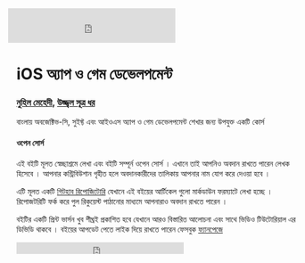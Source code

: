 <iframe src="https://www.facebook.com/plugins/likebox.php?href=https%3A%2F%2Fwww.facebook.com%2Fhowtocode.com.bd&amp;width&amp;height=62&amp;colorscheme=light&amp;show_faces=false&amp;header=false&amp;stream=false&amp;show_border=false&amp;appId=353725671441956" scrolling="no" frameborder="0" style="border:none; overflow:hidden; height:62px; margin-left:-15px;" allowTransparency="true"></iframe>

# iOS অ্যাপ ও গেম ডেভেলপমেন্ট

### [নুহিল মেহেদী](http://nuhil.net), [উজ্জ্বল সূত্র ধর](http://ujjalruet.wordpress.com/)

বাংলায় অবজেক্টিভ-সি, সুইফ্ট এবং আইওএস অ্যাপ ও গেম ডেভেলপমেন্ট শেখার জন্য উপযুক্ত একটি কোর্স

#### ওপেন সোর্স

এই বইটি মূলত স্বেচ্ছাশ্রমে লেখা এবং বইটি সম্পূর্ন ওপেন সোর্স । এখানে তাই আপনিও অবদান রাখতে পারেন লেখক হিসেবে । আপনার কন্ট্রিবিউশান গৃহীত হলে অবদানকারীদের তালিকায় আপনার নাম যোগ করে দেওয়া হবে ।

এটি মূলত একটি [গিটহাব রিপোজিটোরি](https://github.com/howtocode-com-bd/ios.howtocode.com.bd)  যেখানে এই বইয়ের আর্টিকেল গুলো মার্কডাউন ফরম্যাটে লেখা হচ্ছে । রিপোজটরিটি ফর্ক করে পুল রিকুয়েস্ট পাঠানোর মাধ্যমে আপনারাও অবদান রাখতে পারেন ।

বইটির একটি প্রিন্ট ভার্সন খুব শীঘ্রই প্রকাশিত হবে যেখানে আরও বিস্তারিত আলোচনা এবং সাথে ভিডিও টিউটোরিয়াল এর ডিভিডি থাকবে । বইয়ের আপডেট পেতে লাইক দিয়ে রাখতে পারেন ফেসবুক [ফ্যানপেজে](https://www.facebook.com/bangla.objc.swift.ios)

<iframe src="https://www.facebook.com/plugins/like.php?href=http%3A%2F%2Fios.howtocode.com.bd&amp;width&amp;layout=button_count&amp;action=like&amp;show_faces=false&amp;share=true&amp;height=21&amp;appId=353725671441956" scrolling="no" frameborder="0" style="border:none; overflow:hidden; height:21px;" allowTransparency="true"></iframe>
